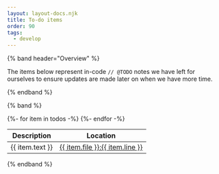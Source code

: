 ```yaml
---
layout: layout-docs.njk
title: To-do items
order: 90
tags:
  - develop
---
```


{% band header="Overview" %}

The items below represent in-code `// @TODO` notes we have left for ourselves to ensure updates are made later on when we have more time.

{% endband %}

{% band %}
<table>
  <thead>
    <tr><th>Description</th><th>Location</th></tr>
  </thead>
  <tbody>{%- for item in todos -%}
    <tr>
      <td>{{ item.text }}</td>
      <td>
        <a href="https://github.com/patternfly/patternfly-elements/blob/main/{{ item.file }}#L{{ item.line }}" target="_blank">{{ item.file }}:{{ item.line }}</a>
      </td>
    </tr> {%- endfor -%}
  </tbody>
</table>

{% endband %}
